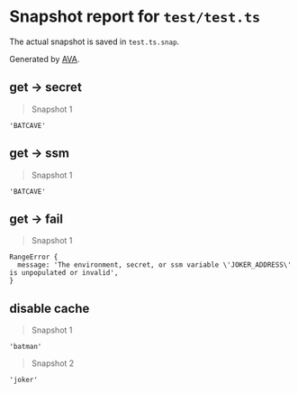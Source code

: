 # Snapshot report for `test/test.ts`

The actual snapshot is saved in `test.ts.snap`.

Generated by [AVA](https://avajs.dev).

## get → secret

> Snapshot 1

    'BATCAVE'

## get → ssm

> Snapshot 1

    'BATCAVE'

## get → fail

> Snapshot 1

    RangeError {
      message: 'The environment, secret, or ssm variable \'JOKER_ADDRESS\' is unpopulated or invalid',
    }

## disable cache

> Snapshot 1

    'batman'

> Snapshot 2

    'joker'
